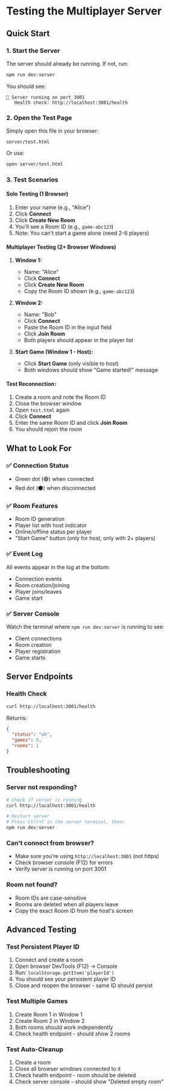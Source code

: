 # Testing the Multiplayer Server

## Quick Start

### 1. Start the Server
The server should already be running. If not, run:
```bash
npm run dev:server
```

You should see:
```
🚀 Server running on port 3001
   Health check: http://localhost:3001/health
```

### 2. Open the Test Page

Simply open this file in your browser:
```
server/test.html
```

Or use:
```bash
open server/test.html
```

### 3. Test Scenarios

#### **Solo Testing (1 Browser)**
1. Enter your name (e.g., "Alice")
2. Click **Connect**
3. Click **Create New Room**
4. You'll see a Room ID (e.g., `game-abc123`)
5. Note: You can't start a game alone (need 2-6 players)

#### **Multiplayer Testing (2+ Browser Windows)**
1. **Window 1:**
   - Name: "Alice"
   - Click **Connect**
   - Click **Create New Room**
   - Copy the Room ID shown (e.g., `game-abc123`)

2. **Window 2:**
   - Name: "Bob"
   - Click **Connect**
   - Paste the Room ID in the input field
   - Click **Join Room**
   - Both players should appear in the player list

3. **Start Game (Window 1 - Host):**
   - Click **Start Game** (only visible to host)
   - Both windows should show "Game started!" message

#### **Test Reconnection:**
1. Create a room and note the Room ID
2. Close the browser window
3. Open `test.html` again
4. Click **Connect**
5. Enter the same Room ID and click **Join Room**
6. You should rejoin the room

## What to Look For

### ✅ Connection Status
- Green dot (🟢) when connected
- Red dot (⚫) when disconnected

### ✅ Room Features
- Room ID generation
- Player list with host indicator
- Online/offline status per player
- "Start Game" button (only for host, only with 2+ players)

### ✅ Event Log
All events appear in the log at the bottom:
- Connection events
- Room creation/joining
- Player joins/leaves
- Game start

### ✅ Server Console
Watch the terminal where `npm run dev:server` is running to see:
- Client connections
- Room creation
- Player registration
- Game starts

## Server Endpoints

### Health Check
```bash
curl http://localhost:3001/health
```

Returns:
```json
{
  "status": "ok",
  "games": 0,
  "rooms": 1
}
```

## Troubleshooting

### Server not responding?
```bash
# Check if server is running
curl http://localhost:3001/health

# Restart server
# Press Ctrl+C in the server terminal, then:
npm run dev:server
```

### Can't connect from browser?
- Make sure you're using `http://localhost:3001` (not https)
- Check browser console (F12) for errors
- Verify server is running on port 3001

### Room not found?
- Room IDs are case-sensitive
- Rooms are deleted when all players leave
- Copy the exact Room ID from the host's screen

## Advanced Testing

### Test Persistent Player ID
1. Connect and create a room
2. Open browser DevTools (F12) → Console
3. Run: `localStorage.getItem('playerId')`
4. You should see your persistent player ID
5. Close and reopen the browser - same ID should persist

### Test Multiple Games
1. Create Room 1 in Window 1
2. Create Room 2 in Window 2
3. Both rooms should work independently
4. Check health endpoint - should show 2 rooms

### Test Auto-Cleanup
1. Create a room
2. Close all browser windows connected to it
3. Check health endpoint - room should be deleted
4. Check server console - should show "Deleted empty room"
